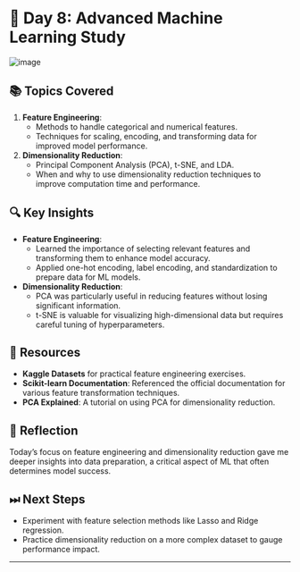 # 🚀 Day 8: Advanced Machine Learning Study
![image](https://github.com/user-attachments/assets/9f7c9c37-f04a-4a46-92f4-d542f2dfb7be)

## 📚 Topics Covered
1. **Feature Engineering**:
   - Methods to handle categorical and numerical features.
   - Techniques for scaling, encoding, and transforming data for improved model performance.
2. **Dimensionality Reduction**:
   - Principal Component Analysis (PCA), t-SNE, and LDA.
   - When and why to use dimensionality reduction techniques to improve computation time and performance.

## 🔍 Key Insights
- **Feature Engineering**:
  - Learned the importance of selecting relevant features and transforming them to enhance model accuracy.
  - Applied one-hot encoding, label encoding, and standardization to prepare data for ML models.
- **Dimensionality Reduction**:
  - PCA was particularly useful in reducing features without losing significant information.
  - t-SNE is valuable for visualizing high-dimensional data but requires careful tuning of hyperparameters.

## 🔗 Resources
- **Kaggle Datasets** for practical feature engineering exercises.
- **Scikit-learn Documentation**: Referenced the official documentation for various feature transformation techniques.
- **PCA Explained**: A tutorial on using PCA for dimensionality reduction.

## 📝 Reflection
Today’s focus on feature engineering and dimensionality reduction gave me deeper insights into data preparation, a critical aspect of ML that often determines model success.

## ⏭ Next Steps
- Experiment with feature selection methods like Lasso and Ridge regression.
- Practice dimensionality reduction on a more complex dataset to gauge performance impact.

---

